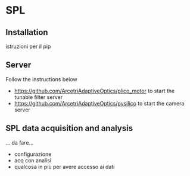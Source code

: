 # SPL

## Installation ##
istruzioni per il pip

## Server ##
Follow the instructions below
  - https://github.com/ArcetriAdaptiveOptics/plico_motor to start the tunable filter server
  - https://github.com/ArcetriAdaptiveOptics/pysilico to start the camera server

## SPL data acquisition and analysis ##
... da fare...
  - configurazione
  - acq con analisi 
  - qualcosa in più per avere accesso ai dati
